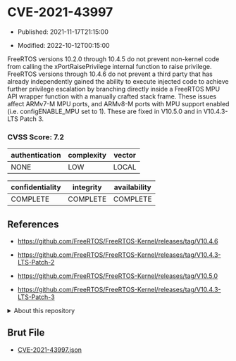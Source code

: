 # CVE-2021-43997

- Published: 2021-11-17T21:15:00

- Modified: 2022-10-12T00:15:00

FreeRTOS versions 10.2.0 through 10.4.5 do not prevent non-kernel code from calling the xPortRaisePrivilege internal function to raise privilege. FreeRTOS versions through 10.4.6 do not prevent a third party that has already independently gained the ability to execute injected code to achieve further privilege escalation by branching directly inside a FreeRTOS MPU API wrapper function with a manually crafted stack frame. These issues affect ARMv7-M MPU ports, and ARMv8-M ports with MPU support enabled (i.e. configENABLE_MPU set to 1). These are fixed in V10.5.0 and in V10.4.3-LTS Patch 3.

### CVSS Score: **7.2**

| authentication | complexity | vector |
| --- | --- | --- |
| NONE | LOW | LOCAL |

| confidentiality | integrity | availability |
| --- | --- | --- |
| COMPLETE | COMPLETE | COMPLETE |

## References

* https://github.com/FreeRTOS/FreeRTOS-Kernel/releases/tag/V10.4.6

* https://github.com/FreeRTOS/FreeRTOS-Kernel/releases/tag/V10.4.3-LTS-Patch-2

* https://github.com/FreeRTOS/FreeRTOS-Kernel/releases/tag/V10.5.0

* https://github.com/FreeRTOS/FreeRTOS-Kernel/releases/tag/V10.4.3-LTS-Patch-3

<details>
<summary>About this repository</summary> 

  This repository is part of the project [Live Hack CVE](https://github.com/Live-Hack-CVE). Main website can be found [www.live-hack.org](https://www.live-hack.org) 
  
  Made by [Sn0wAlice](https://github.com/Sn0wAlice) for the people that care about security and need to have a feed of the latest CVEs. Hope you enjoy it, don't forget to star the repo and follow me on [Twitter](https://twitter.com/Sn0wAlice) and [Github](https://github.com/Sn0wAlice). And that is my [personnal website](https://www.alice-snow.me/)

  - [Home Page](https://github.com/Live-Hack-CVE)
  - [Framework](https://github.com/Live-Hack-CVE/cve-framework)
  - [CVE database](https://github.com/Live-Hack-CVE/full_database)
  - [Changelog](https://github.com/Live-Hack-CVE/Changelog)
</details>

## Brut File

* [CVE-2021-43997.json](https://raw.githubusercontent.com/Live-Hack-CVE/full_database/main/cves/2021/CVE-2021-43997.json)

